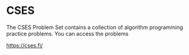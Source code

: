 # CSES 

The CSES Problem Set contains a collection of algorithm programming practice problems. You can access the problems

https://cses.fi/
